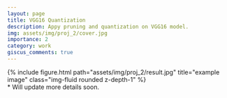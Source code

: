 ```yaml
---
layout: page
title: VGG16 Quantization
description: Appy pruning and quantization on VGG16 model.
img: assets/img/proj_2/cover.jpg
importance: 2
category: work
giscus_comments: true
---
```

<div class="row">
    <div class="col-sm mt-3 mt-md-0">
        {% include figure.html path="assets/img/proj_2/result.jpg" title="example image" class="img-fluid rounded z-depth-1" %}
    </div>
</div>
<div class="caption">
    * Will update more details soon.
</div>
